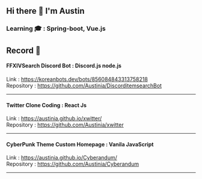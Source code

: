 ## Hi there 👋 I'm Austin

### Learning 🎓 : Spring-boot, Vue.js

## Record 🧳

#### FFXIVSearch Discord Bot : Discord.js node.js
Link : https://koreanbots.dev/bots/856084843313758218  
Repository : https://github.com/Austinia/DiscorditemsearchBot

---

#### Twitter Clone Coding : React Js
Link : https://austinia.github.io/xwitter/  
Repository : https://github.com/Austinia/xwitter

---

#### CyberPunk Theme Custom Homepage : Vanila JavaScript
Link : https://austinia.github.io/Cyberandum/  
Repository : https://github.com/Austinia/Cyberandum

---
<!--
- 🔭 I’m currently working on ...
- 🌱 I’m currently learning React, Js, Python
- 👯 I’m looking to collaborate on ...
- 🤔 I’m looking for help with ...
- 💬 Ask me about ...
- 📫 How to reach me: ...
- 😄 Pronouns: ...
- ⚡ Fun fact: ...
-->
